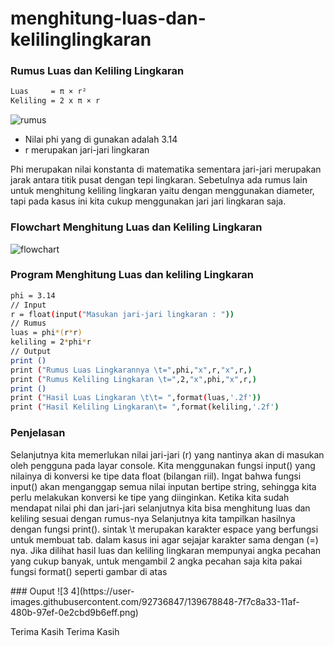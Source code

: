 # menghitung-luas-dan-kelilinglingkaran


### Rumus Luas dan Keliling Lingkaran

```bash
Luas     = π × r²
Keliling = 2 x π × r
```
![rumus](https://user-images.githubusercontent.com/92736847/139631013-f1b39b09-7b95-46fa-8041-94ca58ba17f8.png)

- Nilai phi yang di gunakan adalah 3.14
- r merupakan jari-jari lingkaran</p>

<p>Phi merupakan nilai konstanta di matematika sementara jari-jari merupakan jarak antara titik pusat dengan tepi lingkaran. Sebetulnya ada rumus lain untuk menghitung keliling lingkaran yaitu dengan menggunakan diameter, tapi pada kasus ini kita cukup menggunakan jari jari lingkaran saja.</p>

### Flowchart Menghitung Luas dan Keliling Lingkaran

![flowchart](https://user-images.githubusercontent.com/92736847/139665605-fc5b17f5-ce4a-4048-bba1-43f3efbc4b3f.png)

### Program Menghitung Luas dan keliling Lingkaran

```bash
phi = 3.14
// Input
r = float(input("Masukan jari-jari lingkaran : "))
// Rumus
luas = phi*(r*r)
keliling = 2*phi*r
// Output
print ()
print ("Rumus Luas Lingkarannya \t=",phi,"x",r,"x",r,)
print ("Rumus Keliling Lingkaran \t=",2,"x",phi,"x",r,)
print ()
print ("Hasil Luas Lingkaran \t\t= ",format(luas,'.2f'))
print ("Hasil Keliling Lingkaran\t= ",format(keliling,'.2f')
```
### Penjelasan
<p>Selanjutnya kita memerlukan nilai jari-jari (r) yang nantinya akan di masukan oleh pengguna pada layar console. Kita menggunakan fungsi input() yang nilainya di konversi ke tipe data float (bilangan riil). Ingat bahwa fungsi input() akan menganggap semua nilai inputan bertipe string, sehingga kita perlu melakukan konversi ke tipe yang diinginkan.
Ketika kita sudah mendapat nilai phi dan jari-jari selanjutnya kita bisa menghitung luas dan keliling sesuai dengan rumus-nya
Selanjutnya kita tampilkan hasilnya dengan fungsi print(). sintak \t merupakan karakter espace yang berfungsi untuk membuat tab. dalam kasus ini agar sejajar karakter sama dengan (=) nya.
Jika dilihat hasil luas dan keliling lingkaran mempunyai angka pecahan yang cukup banyak, untuk mengambil 2 angka pecahan saja kita pakai fungsi format() seperti gambar di atas</p>
### Ouput
![3 4](https://user-images.githubusercontent.com/92736847/139678848-7f7c8a33-11af-480b-97ef-0e2cbd9b6eff.png)

Terima Kasih
Terima Kasih
